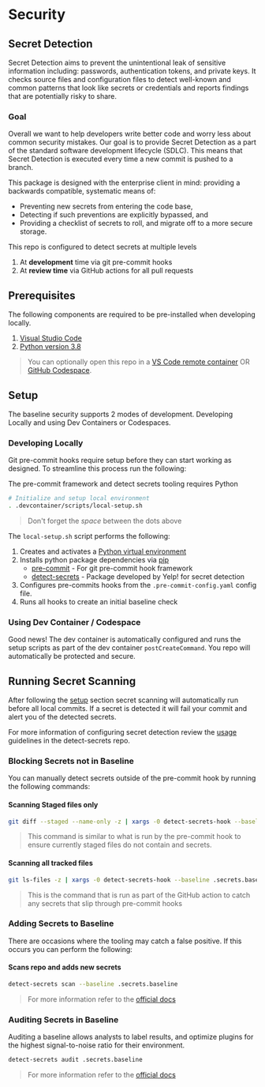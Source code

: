 # Security

## Secret Detection

Secret Detection aims to prevent the unintentional leak of sensitive information including: passwords, authentication tokens, and private keys. It checks source files and configuration files to detect well-known and common patterns that look like secrets or credentials and reports findings that are potentially risky to share.

### Goal

Overall we want to help developers write better code and worry less about common security mistakes. Our goal is to provide Secret Detection as a part of the standard software development lifecycle (SDLC). This means that Secret Detection is executed every time a new commit is pushed to a branch.

This package is designed with the enterprise client in mind: providing a backwards compatible, systematic means of:

- Preventing new secrets from entering the code base,
- Detecting if such preventions are explicitly bypassed, and
- Providing a checklist of secrets to roll, and migrate off to a more secure storage.

This repo is configured to detect secrets at multiple levels

1. At **development** time via git pre-commit hooks
1. At **review time** via GitHub actions for all pull requests

## Prerequisites

The following components are required to be pre-installed when developing locally.

1. [Visual Studio Code](https://code.visualstudio.com/Download)
1. [Python version 3.8](https://www.python.org/downloads/)

> You can optionally open this repo in a [VS Code remote container](https://code.visualstudio.com/docs/remote/containers) OR [GitHub Codespace](https://github.com/features/codespaces).

## Setup

The baseline security supports 2 modes of development. Developing Locally and using Dev Containers or Codespaces.

### Developing Locally

Git pre-commit hooks require setup before they can start working as designed.
To streamline this process run the following:

The pre-commit framework and detect secrets tooling requires Python

```bash
# Initialize and setup local environment
. .devcontainer/scripts/local-setup.sh
```

> Don't forget the *space* between the dots above

The `local-setup.sh` script performs the following:

1. Creates and activates a [Python virtual environment](https://docs.python.org/3.8/library/venv.html)
1. Installs python package dependencies via [pip](https://pip.pypa.io/en/stable/)
   - [pre-commit](https://github.com/pre-commit/pre-commit) - For git pre-commit hook framework
   - [detect-secrets](https://github.com/Yelp/detect-secrets) - Package developed by Yelp! for secret detection
1. Configures pre-commits hooks from the `.pre-commit-config.yaml` config file.
1. Runs all hooks to create an initial baseline check

### Using Dev Container / Codespace

Good news! The dev container is automatically configured and runs the setup scripts as part of the dev container `postCreateCommand`. You repo will automatically be protected and secure.

## Running Secret Scanning

After following the [setup](#Setup) section secret scanning will automatically run before all local commits.
If a secret is detected it will fail your commit and alert you of the detected secrets.

For more information of configuring secret detection review the [usage](https://github.com/Yelp/detect-secrets#usage) guidelines in the detect-secrets repo.

### Blocking Secrets not in Baseline

You can manually detect secrets outside of the pre-commit hook by running the following commands:

#### Scanning Staged files only

```bash
git diff --staged --name-only -z | xargs -0 detect-secrets-hook --baseline .secrets.baseline
```

> This command is similar to what is run by the pre-commit hook to ensure currently staged files do not contain and secrets.

#### Scanning all tracked files

```bash
git ls-files -z | xargs -0 detect-secrets-hook --baseline .secrets.baseline
```

> This is the command that is run as part of the GitHub action to catch any secrets that slip through pre-commit hooks

### Adding Secrets to Baseline

There are occasions where the tooling may catch a false positive.
If this occurs you can perform the following:

#### Scans repo and adds new secrets

```bash
detect-secrets scan --baseline .secrets.baseline
```

> For more information refer to the [official docs](https://github.com/Yelp/detect-secrets#adding-secrets-to-baseline)

### Auditing Secrets in Baseline

Auditing a baseline allows analysts to label results, and optimize plugins for
the highest signal-to-noise ratio for their environment.

```bash
detect-secrets audit .secrets.baseline
```

> For more information refer to the [official docs](https://github.com/Yelp/detect-secrets#auditing-secrets-in-baseline)
